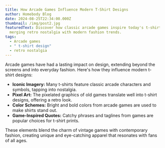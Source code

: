 ```yaml
---
title: How Arcade Games Influence Modern T-Shirt Designs
author: Homebody Blog
date: 2024-08-25T22:34:00.000Z
thumbnail: /img/post2.jpg
featuredText: Discover how classic arcade games inspire today's t-shirt designs,
  merging retro nostalgia with modern fashion trends.
tags:
  - Arcade games
  - " t-shirt design"
  - retro nostalgia
---
```

<p>Arcade games have had a lasting impact on design, extending beyond the screens and into everyday fashion. Here's how they influence modern t-shirt designs:</p>

<ul>

<li><strong>Iconic Imagery:</strong> Many t-shirts feature classic arcade characters and symbols, tapping into nostalgia.</li>

<li><strong>Pixel Art:</strong> The pixelated graphics of old games translate well into t-shirt designs, offering a retro look.</li>

<li><strong>Color Schemes:</strong> Bright and bold colors from arcade games are used to make shirts stand out.</li>

<li><strong>Game-Inspired Quotes:</strong> Catchy phrases and taglines from games are popular choices for t-shirt prints.</li>

</ul>

<p>These elements blend the charm of vintage games with contemporary fashion, creating unique and eye-catching apparel that resonates with fans of all ages.</p>
